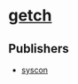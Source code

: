 # [getch](https://pypi.org/project/getch)



## Publishers
- [syscon](https://pypi.org/user/syscon)

